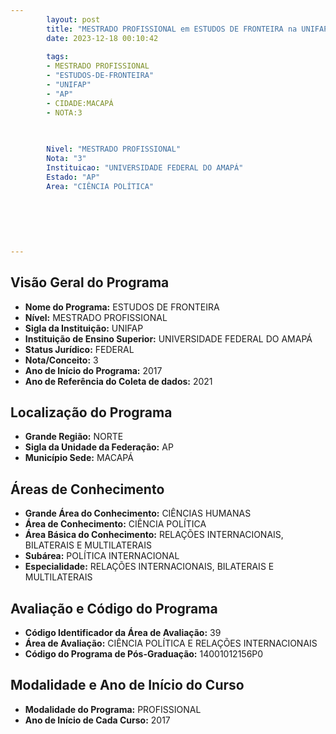 ```yaml
---
        layout: post
        title: "MESTRADO PROFISSIONAL em ESTUDOS DE FRONTEIRA na UNIFAP  "
        date: 2023-12-18 00:10:42
     
        tags:
        - MESTRADO PROFISSIONAL
        - "ESTUDOS-DE-FRONTEIRA"
        - "UNIFAP"
        - "AP"
        - CIDADE:MACAPÁ
        - NOTA:3
        
       

        Nivel: "MESTRADO PROFISSIONAL"
        Nota: "3"
        Instituicao: "UNIVERSIDADE FEDERAL DO AMAPÁ"
        Estado: "AP"
        Area: "CIÊNCIA POLÍTICA"
        
        
        
        
        
        
---
```

## Visão Geral do Programa
- **Nome do Programa:** ESTUDOS DE FRONTEIRA
- **Nível:** MESTRADO PROFISSIONAL
- **Sigla da Instituição:** UNIFAP
- **Instituição de Ensino Superior:** UNIVERSIDADE FEDERAL DO AMAPÁ
- **Status Jurídico:** FEDERAL
- **Nota/Conceito:** 3
- **Ano de Início do Programa:** 2017
- **Ano de Referência do Coleta de dados:** 2021

## Localização do Programa
- **Grande Região:** NORTE
- **Sigla da Unidade da Federação:** AP
- **Município Sede:** MACAPÁ

## Áreas de Conhecimento
- **Grande Área do Conhecimento:** CIÊNCIAS HUMANAS
- **Área de Conhecimento:** CIÊNCIA POLÍTICA
- **Área Básica do Conhecimento:** RELAÇÕES INTERNACIONAIS, BILATERAIS E MULTILATERAIS
- **Subárea:** POLÍTICA INTERNACIONAL
- **Especialidade:** RELAÇÕES INTERNACIONAIS, BILATERAIS E MULTILATERAIS

## Avaliação e Código do Programa
- **Código Identificador da Área de Avaliação:** 39
- **Área de Avaliação:** CIÊNCIA POLÍTICA E RELAÇÕES INTERNACIONAIS
- **Código do Programa de Pós-Graduação:** 14001012156P0


## Modalidade e Ano de Início do Curso
- **Modalidade do Programa:** PROFISSIONAL
- **Ano de Início de Cada Curso:** 2017

